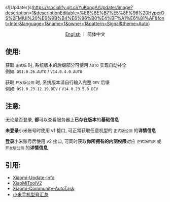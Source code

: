 s![Updater]s(https://socialify.git.ci/YuKongA/Updater/image?description=1&descriptionEditable=%E8%8E%B7%E5%8F%96%20HyperOS%2FMIUI%20%E6%9B%B4%E6%96%B0%E4%BF%A1%E6%81%AF&font=Inter&language=1&name=1&owner=1&pattern=Signal&theme=Auto)

<div align="center">

[English](https://github.com/YuKongA/Updater/blob/main/README_EN.md) 丨 简体中文</b>

</div>

## 使用:

获取 `正式版` 时, 系统版本的后缀部分可使用 `AUTO` 实现自动补全<br />例如: `OS1.0.26.AUTO` / `V14.0.4.0.AUTO`

获取 `开发版公测` 时, 系统版本请自行输入完整 `DEV` 后缀<br />例如: `OS1.0.23.12.19.DEV` / `V14.0.23.5.8.DEV`

## 注意:

无论是否登录, <b>都</b>可以查看服务器上<b>已存在版本</b>的<b>基础信息</b>

<b>未登录</b>小米账号时使用 v1 接口, 可正常获取任意机型的 `正式版公测` 的<b>详情信息</b>

<b>登录</b>小米账号后使用 v2 接口, 可同时获取<b>你所拥有的内测权限</b>对应 `正式版内测` 或 `开发版公测` 的<b>详情信息</b>

## 引用:

- [Xiaomi-Update-Info](https://github.com/YuKongA/Xiaomi-Update-Info)
- [XiaoMiToolV2](https://github.com/francescotescari/XiaoMiToolV2)
- [Xiaomi-Community-AutoTask](https://github.com/CMDQ8575/Xiaomi-Community-AutoTask)
- [小米手机型号汇总](https://github.com/KHwang9883/MobileModels/blob/master/brands/xiaomi.md)

